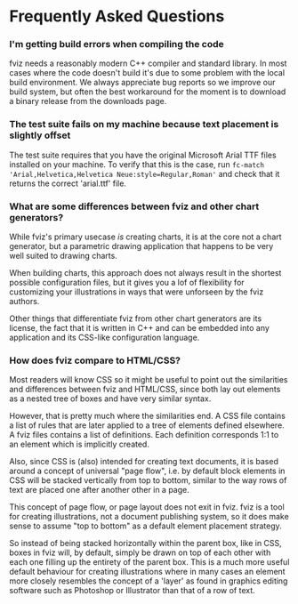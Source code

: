 Frequently Asked Questions
==========================

### I'm getting build errors when compiling the code

fviz needs a reasonably modern C++ compiler and standard library. In most
cases where the code doesn't build it's due to some problem with the local build
environment. We always appreciate bug reports so we improve our build system, but
often the best workaround for the moment is to download a binary release from the
downloads page.


### The test suite fails on my machine because text placement is slightly offset

The test suite requires that you have the original Microsoft Arial TTF files
installed on your machine. To verify that this is the case, run `fc-match
'Arial,Helvetica,Helvetica Neue:style=Regular,Roman'` and check that it returns
the correct 'arial.ttf' file.


### What are some differences between fviz and other chart generators?

While fviz's primary usecase *is* creating charts, it is at the core not a
chart generator, but a parametric drawing application that happens to be very
well suited to drawing charts.

When building charts, this approach does not always result in the shortest possible
configuration files, but it gives you a lof of flexibility for customizing your
illustrations in ways that were unforseen by the fviz authors.

Other things that differentiate fviz from other chart generators are its license,
the fact that it is written in C++ and can be embedded into any application and
its CSS-like configuration language.


### How does fviz compare to HTML/CSS?

Most readers will know CSS so it might be useful to point out the similarities
and differences between fviz and HTML/CSS, since both lay out elements as a
nested tree of boxes and have very similar syntax.

However, that is pretty much where the similarities end. A CSS file contains a
list of rules that are later applied to a tree of elements defined elsewhere. A
fviz files contains a list of definitions. Each definition corresponds 1:1
to an element which is implicitly created.

Also, since CSS is (also) intended for creating text documents, it is based around a 
concept of universal "page flow", i.e. by default block elements in CSS will be
stacked vertically from top to bottom, similar to the way rows of text are placed
one after another other in a page.

This concept of page flow, or page layout does not exit in fviz.
fviz is a tool for creating illustrations, not a document publishing system, so
it does make sense to assume "top to bottom" as a default element placement strategy.

So instead of being stacked horizontally within the parent box, like in CSS, boxes
in fviz will, by default, simply be drawn on top of each other with each one
filling up the entirety of the parent box. This is a much more useful default
behaviour for creating illustrations where in many cases an element more closely
resembles the concept of a 'layer' as found in graphics editing software such as
Photoshop or Illustrator than that of a row of text.

